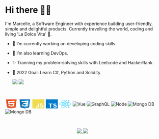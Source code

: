 # Hi there 👋🏽
  I'm Marcelle, a Software Engineer with experience building user-friendly, simple and delightful products. Currently travelling the world, coding and living 'La Dolce Vita' 🥳. 
  

- 🔭 I’m currently working on developing coding skills.
- 🎒 I’m also learning DevOps.
- ✨ Tranning my problem-solving skills with Leetcode and HackerRank.
- 🥅 2022 Goal: Learn C#, Python and Solidity.
                

    <a href = "mailto:marcellee.mendess@gmail.com"><img src="https://img.shields.io/badge/-Gmail-%23333?style=for-the-badge&logo=gmail&logoColor=white" target="_blank"></a>
 <a href="https://www.linkedin.com/in/marcelleemendess/" target="_blank"><img src="https://img.shields.io/badge/-LinkedIn-%230077B5?style=for-the-badge&logo=linkedin&logoColor=white" target="_blank"></a> 
 
 ##
 
  <div style="display: inline_block"><br>
    <img align="center" alt="HTML5" height="30" width="40" src="https://raw.githubusercontent.com/devicons/devicon/master/icons/html5/html5-original.svg">
  <img align="center" alt="CSS3" height="30" width="40" src="https://raw.githubusercontent.com/devicons/devicon/master/icons/css3/css3-original.svg">
  <img align="center" alt="Rafa-Js" height="30" width="40" src="https://raw.githubusercontent.com/devicons/devicon/master/icons/javascript/javascript-plain.svg">
  <img align="center" alt="Typescript" height="30" width="40" src="https://raw.githubusercontent.com/devicons/devicon/master/icons/typescript/typescript-plain.svg">
  <img align="center" alt="React" height="30" width="40" src="https://raw.githubusercontent.com/devicons/devicon/master/icons/react/react-original.svg">
   <img align="center" alt="Vue" height="30" width="40" src="https://www.svgrepo.com/show/303494/vue-9-logo.svg">
   <img align="center" alt="GraphQL" height="30" width="40" src="https://www.vectorlogo.zone/logos/graphql/graphql-icon.svg">
  <img align="center" alt="Node" height="30" width="40" src="https://www.vectorlogo.zone/logos/nodejs/nodejs-icon.svg">
  <img align="center" alt="Mongo DB" height="30" width="40" src="https://www.vectorlogo.zone/logos/mongodb/mongodb-icon.svg">
  <img align="center" alt="Mongo DB" height="32" width="32" src="https://www.vectorlogo.zone/logos/docker/docker-tile.svg"> 
 
</div>
<br>

 ##
 
<div align="center">
  <a href="https://github.com/marcelleemendess">
  <img height="180em" src="https://github-readme-stats.vercel.app/api?username=marcelleemendess&show_icons=true&theme=swift&include_all_commits=true&count_private=true"/>
  <img height="180em" src="https://github-readme-stats.vercel.app/api/top-langs/?username=marcelleemendess&layout=compact&langs_count=7&theme=swift"/>
</div>


<!--
**marcelleemendess/marcelleemendess** is a ✨ _special_ ✨ repository because its `README.md` (this file) appears on your GitHub profile.

<div align="inline_block">
  <a href="https://github.com/marcelleemendess">
  <img height="180em" src="https://github-readme-stats.vercel.app/api?username=marcelleemendess&show_icons=true&theme=vision-friendly-dark&include_all_commits=true&count_private=true"/>
  <img height="180em" src="https://github-readme-stats.vercel.app/api/top-langs/?username=marcelleemendess&layout=compact&langs_count=7&theme=vision-friendly-dark"/>
</div>


Here are some ideas to get you started:

-->
